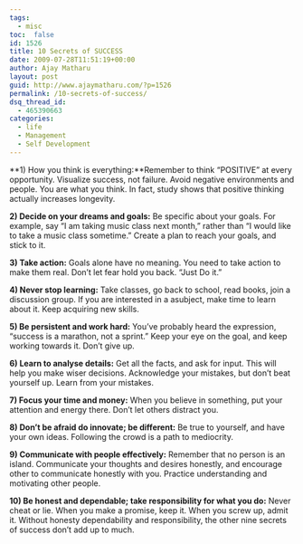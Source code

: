 ```yaml
---
tags: 
  - misc
toc:  false
id: 1526
title: 10 Secrets of SUCCESS
date: 2009-07-28T11:51:19+00:00
author: Ajay Matharu
layout: post
guid: http://www.ajaymatharu.com/?p=1526
permalink: /10-secrets-of-success/
dsq_thread_id:
  - 465390663
categories:
  - life
  - Management
  - Self Development
---
```

**1) How you think is everything:**Remember to think &#8220;POSITIVE&#8221; at every opportunity. Visualize success, not failure. Avoid negative environments and people. You are what you think. In fact, study shows that positive thinking actually increases longevity.

**2) Decide on your dreams and goals:** Be specific about your goals. For example, say &#8220;I am taking music class next month,&#8221; rather than &#8220;I would like to take a music class sometime.&#8221; Create a plan to reach your goals, and stick to it.

**3) Take action:** Goals alone have no meaning. You need to take action to make them real. Don&#8217;t let fear hold you back. &#8220;Just Do it.&#8221;

**4) Never stop learning:** Take classes, go back to school, read books, join a discussion group. If you are interested in a asubject, make time to learn about it. Keep acquiring new skills.

**5) Be persistent and work hard:** You&#8217;ve probably heard the expression, &#8220;success is a marathon, not a sprint.&#8221; Keep your eye on the goal, and keep working towards it. Don&#8217;t give up.

**6) Learn to analyse details:** Get all the facts, and ask for input. This will help you make wiser decisions. Acknowledge your mistakes, but don&#8217;t beat yourself up. Learn from your mistakes.

**7) Focus your time and money:** When you believe in something, put your attention and energy there. Don&#8217;t let others distract you.

**8) Don&#8217;t be afraid do innovate; be different:** Be true to yourself, and have your own ideas. Following the crowd is a path to mediocrity.

**9) Communicate with people effectively:** Remember that no person is an island. Communicate your thoughts and desires honestly, and encourage other to communicate honestly with you. Practice understanding and motivating other people.

**10) Be honest and dependable; take responsibility for what you do:** Never cheat or lie. When you make a promise, keep it. When you screw up, admit it. Without honesty dependability and responsibility, the other nine secrets of success don&#8217;t add up to much.
